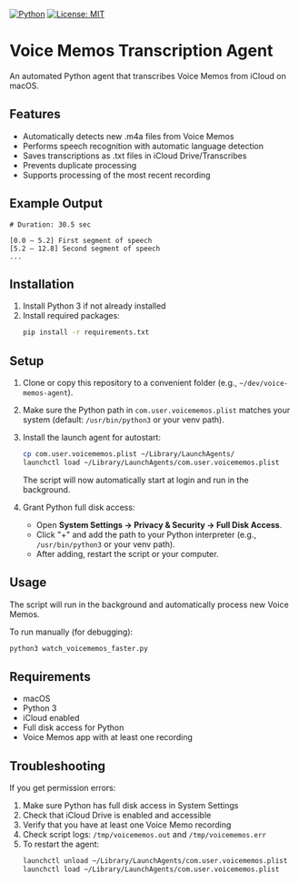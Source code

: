 [![Python](https://img.shields.io/badge/python-3.8%2B-blue.svg)](https://www.python.org/) [![License: MIT](https://img.shields.io/badge/License-MIT-yellow.svg)](LICENSE)

# Voice Memos Transcription Agent

An automated Python agent that transcribes Voice Memos from iCloud on macOS.

## Features

- Automatically detects new .m4a files from Voice Memos
- Performs speech recognition with automatic language detection
- Saves transcriptions as .txt files in iCloud Drive/Transcribes
- Prevents duplicate processing
- Supports processing of the most recent recording

## Example Output

```
# Duration: 30.5 sec

[0.0 – 5.2] First segment of speech
[5.2 – 12.8] Second segment of speech
...
```

## Installation

1. Install Python 3 if not already installed
2. Install required packages:
   ```bash
   pip install -r requirements.txt
   ```

## Setup

1. Clone or copy this repository to a convenient folder (e.g., `~/dev/voice-memos-agent`).
2. Make sure the Python path in `com.user.voicememos.plist` matches your system (default: `/usr/bin/python3` or your venv path).
3. Install the launch agent for autostart:
   ```bash
   cp com.user.voicememos.plist ~/Library/LaunchAgents/
   launchctl load ~/Library/LaunchAgents/com.user.voicememos.plist
   ```
   The script will now automatically start at login and run in the background.

4. Grant Python full disk access:
   - Open **System Settings → Privacy & Security → Full Disk Access**.
   - Click "+" and add the path to your Python interpreter (e.g., `/usr/bin/python3` or your venv path).
   - After adding, restart the script or your computer.

## Usage

The script will run in the background and automatically process new Voice Memos.

To run manually (for debugging):
```bash
python3 watch_voicememos_faster.py
```

## Requirements

- macOS
- Python 3
- iCloud enabled
- Full disk access for Python
- Voice Memos app with at least one recording

## Troubleshooting

If you get permission errors:
1. Make sure Python has full disk access in System Settings
2. Check that iCloud Drive is enabled and accessible
3. Verify that you have at least one Voice Memo recording
4. Check script logs: `/tmp/voicememos.out` and `/tmp/voicememos.err`
5. To restart the agent:
   ```bash
   launchctl unload ~/Library/LaunchAgents/com.user.voicememos.plist
   launchctl load ~/Library/LaunchAgents/com.user.voicememos.plist
   ``` 